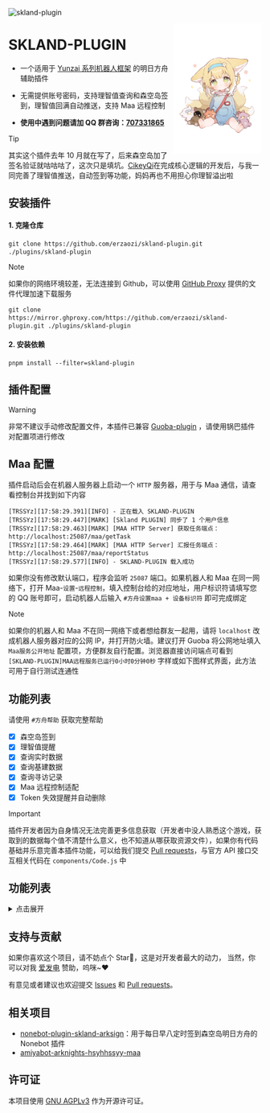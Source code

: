 ![skland-plugin](https://socialify.git.ci/erzaozi/skland-plugin/image?description=1&font=Raleway&forks=1&issues=1&language=1&name=1&owner=1&pattern=Circuit%20Board&pulls=1&stargazers=1&theme=Auto)

<img decoding="async" align=right src="resources/readme/girl.png" width="35%">

# SKLAND-PLUGIN

- 一个适用于 [Yunzai 系列机器人框架](https://github.com/yhArcadia/Yunzai-Bot-plugins-index) 的明日方舟辅助插件

- 无需提供账号密码，支持理智值查询和森空岛签到，理智值回满自动推送，支持 Maa 远程控制

- **使用中遇到问题请加 QQ 群咨询：[707331865](https://qm.qq.com/q/TXTIS9KhO2)**

> [!TIP]
> 其实这个插件去年 10 月就在写了，后来森空岛加了签名验证就咕咕咕了，这次只是填坑。[CikeyQi](https://github.com/CikeyQi)在完成核心逻辑的开发后，与我一同完善了理智值推送，自动签到等功能，妈妈再也不用担心你理智溢出啦

## 安装插件

#### 1. 克隆仓库

```
git clone https://github.com/erzaozi/skland-plugin.git ./plugins/skland-plugin
```

> [!NOTE]
> 如果你的网络环境较差，无法连接到 Github，可以使用 [GitHub Proxy](https://mirror.ghproxy.com/) 提供的文件代理加速下载服务
>
> ```
> git clone https://mirror.ghproxy.com/https://github.com/erzaozi/skland-plugin.git ./plugins/skland-plugin
> ```

#### 2. 安装依赖

```
pnpm install --filter=skland-plugin
```

## 插件配置

> [!WARNING]
> 非常不建议手动修改配置文件，本插件已兼容 [Guoba-plugin](https://github.com/guoba-yunzai/guoba-plugin) ，请使用锅巴插件对配置项进行修改

## Maa 配置

插件启动后会在机器人服务器上启动一个 `HTTP` 服务器，用于与 Maa 通信，请查看控制台并找到如下内容

```
[TRSSYz][17:58:29.391][INFO] - 正在载入 SKLAND-PLUGIN
[TRSSYz][17:58:29.447][MARK] [Skland PLUGIN] 同步了 1 个用户信息
[TRSSYz][17:58:29.463][MARK] [MAA HTTP Server] 获取任务端点：http://localhost:25087/maa/getTask
[TRSSYz][17:58:29.464][MARK] [MAA HTTP Server] 汇报任务端点：http://localhost:25087/maa/reportStatus
[TRSSYz][17:58:29.577][INFO] - SKLAND-PLUGIN 载入成功
```

如果你没有修改默认端口，程序会监听 `25087` 端口。如果机器人和 Maa 在同一网络下，打开 Maa-`设置`-`远程控制`，填入控制台给的对应地址，用户标识符请填写您的 QQ 账号即可，启动机器人后输入 `#方舟设置maa + 设备标识符` 即可完成绑定

> [!NOTE]
> 如果你的机器人和 Maa 不在同一网络下或者想给群友一起用，请将 `localhost` 改成机器人服务器对应的公网 IP，并打开防火墙。建议打开 Guoba 将公网地址填入 `Maa服务公开地址` 配置项，方便群友自行配置。浏览器直接访问端点可看到 `[SKLAND-PLUGIN]MAA远程服务已运行0小时0分钟0秒` 字样或如下图样式界面，此方法可用于自行测试连通性

## 功能列表

请使用 `#方舟帮助` 获取完整帮助

- [x] 森空岛签到
- [x] 理智值提醒
- [x] 查询实时数据
- [x] 查询基建数据
- [x] 查询寻访记录
- [x] Maa 远程控制适配
- [x] Token 失效提醒并自动删除

> [!IMPORTANT]
> 插件开发者因为自身情况无法完善更多信息获取（开发者中没人熟悉这个游戏，获取到的数据每个值不清楚什么意义，也不知道从哪获取资源文件），如果你有代码基础并乐意完善本插件功能，可以给我们提交 [Pull requests](https://github.com/erzaozi/skland-plugin/pulls)，与官方 API 接口交互相关代码在 `components/Code.js` 中

## 功能列表

<details><summary>点击展开</summary>

| 命令                   | 功能                          | 示例                                                                                             |
| ---------------------- | ----------------------------- | ------------------------------------------------------------------------------------------------ |
| #方舟绑定              | 绑定账户 Token                | ![renderings](https://cdn.jsdelivr.net/gh/erzaozi/skland-plugin/resources/readme/bind.png)       |
| #方舟解绑              | 解除绑定账户                  | ![renderings](https://cdn.jsdelivr.net/gh/erzaozi/skland-plugin/resources/readme/unbind.png)     |
| #方舟绑定帮助          | 绑定账户 Token 教程           | ![renderings](https://cdn.jsdelivr.net/gh/erzaozi/skland-plugin/resources/readme/bindhelp.png)   |
| #方舟信息              | 获取用户卡片                  | ![renderings](https://cdn.jsdelivr.net/gh/erzaozi/skland-plugin/resources/readme/info.png)       |
| #方舟基建              | 查询已绑定所有账户基建数据    | ![renderings](https://cdn.jsdelivr.net/gh/erzaozi/skland-plugin/resources/readme/build.png)      |
| #寻访记录              | 查询账户寻访记录    | ![renderings](https://cdn.jsdelivr.net/gh/erzaozi/skland-plugin/resources/readme/gacha.png)     |
| #方舟签到              | 执行已绑定所有账户签到        | ![renderings](https://cdn.jsdelivr.net/gh/erzaozi/skland-plugin/resources/readme/signin.png)     |
| #方舟开启/关闭自动签到 | 每天四点自动执行所有账号签到  | ![renderings](https://cdn.jsdelivr.net/gh/erzaozi/skland-plugin/resources/readme/autosignin.png) |
| #方舟理智              | 查询已绑定所有账户实时数据    | ![renderings](https://cdn.jsdelivr.net/gh/erzaozi/skland-plugin/resources/readme/sanity.png)     |
| #方舟开启/关闭理智推送 | 理智值回满提醒                | ![renderings](https://cdn.jsdelivr.net/gh/erzaozi/skland-plugin/resources/readme/autosanity.png) |
| #maa 十连抽            | 远程控制 maa 抽卡（真实抽卡） | ![renderings](https://cdn.jsdelivr.net/gh/erzaozi/skland-plugin/resources/readme/card.png)       |
| #maa 立即截图          | 返回游戏当前截图              | ![renderings](https://cdn.jsdelivr.net/gh/erzaozi/skland-plugin/resources/readme/maa.png)        |

</details>

## 支持与贡献

如果你喜欢这个项目，请不妨点个 Star🌟，这是对开发者最大的动力， 当然，你可以对我 [爱发电](https://afdian.net/a/sumoqi) 赞助，呜咪~❤️

有意见或者建议也欢迎提交 [Issues](https://github.com/erzaozi/skland-plugin/issues) 和 [Pull requests](https://github.com/erzaozi/skland-plugin/pulls)。

## 相关项目

- [nonebot-plugin-skland-arksign](https://github.com/GuGuMur/nonebot-plugin-skland-arksign)：用于每日早八定时签到森空岛明日方舟的 Nonebot 插件
- [amiyabot-arknights-hsyhhssyy-maa](https://github.com/hsyhhssyy/amiyabot-arknights-hsyhhssyy-maa)

## 许可证

本项目使用 [GNU AGPLv3](https://choosealicense.com/licenses/agpl-3.0/) 作为开源许可证。

